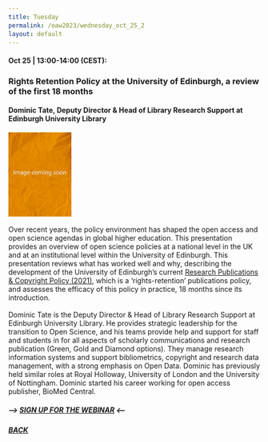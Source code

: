 ```yaml
---
title: Tuesday
permalink: /oaw2023/wednesday_oct_25_2
layout: default
---
```


#### Oct 25 | 13:00-14:00 (CEST):

### Rights Retention Policy at the University of Edinburgh, a review of the first 18 months

#### Dominic Tate, Deputy Director & Head of Library Research Support at Edinburgh University Library

<img src="/images/no image.jpg" alt="Image coming soon" style="height: 25%; width:25%;"/>

Over recent years, the policy environment has shaped the open access and open science agendas in global higher education. This presentation provides an overview of open science policies at a national level in the UK and at an institutional level within the University of Edinburgh. This presentation reviews what has worked well and why, describing the development of the University of Edinburgh’s current [Research Publications & Copyright Policy (2021)](https://www.ed.ac.uk/information-services/about/policies-and-regulations/research-publications), which is a ‘rights-retention’ publications policy, and assesses the efficacy of this policy in practice, 18 months since its introduction.<br><br>
Dominic Tate is the Deputy Director & Head of Library Research Support at Edinburgh University Library. He provides strategic leadership for the transition to Open Science, and his teams provide help and support for staff and students in for all aspects of scholarly communications and research publication (Green, Gold and Diamond options). They manage research information systems and support bibliometrics, copyright and research data management, with a strong emphasis on Open Data. Dominic  has previously held similar roles at Royal Holloway, University of London and the University of Nottingham. Dominic started his career working for open access publisher, BioMed Central.

##### --> [SIGN UP FOR THE WEBINAR](https://docs.google.com/forms/d/e/1FAIpQLSeb-o2Ckc-NjKfjKqepei15TZumGzfmWjvhE8Ezf7cGiZqKPg/viewform?usp=sf_link) <--

##### [BACK](https://openaccess.dk/oaw2023#programme-of-the-danish-open-access-week-2023)
